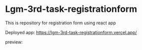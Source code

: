 # Lgm-3rd-task-registrationform
This is repository for registration form using react app 

Deployed app: https://lgm-3rd-task-registrationform.vercel.app/

preview:  </br>
